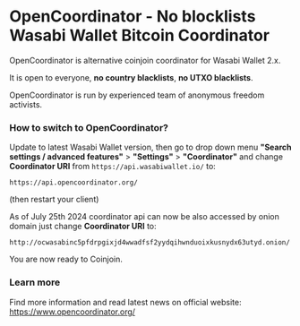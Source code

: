 
# OpenCoordinator - No blocklists Wasabi Wallet Bitcoin Coordinator

OpenCoordinator is alternative coinjoin coordinator for Wasabi Wallet 2.x.

It is open to everyone, **no country blacklists**, **no UTXO blacklists**.

OpenCoordinator is run by experienced team of anonymous freedom activists.



### How to switch to OpenCoordinator?

Update to latest Wasabi Wallet version, then go to drop down menu **"Search settings / advanced features"** > **"Settings"** > **"Coordinator"** and change **Coordinator URI** from `https://api.wasabiwallet.io/` to:

    https://api.opencoordinator.org/
    
(then restart your client)

As of July 25th 2024 coordinator api can now be also accessed by onion domain just change **Coordinator URI** to: 

    http://ocwasabinc5pfdrpgixjd4wwadfsf2yydqihwnduoixkusnydx63utyd.onion/

You are now ready to Coinjoin. 



### Learn more

Find more information and read latest news on official website: https://www.opencoordinator.org/
